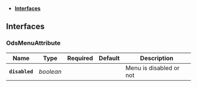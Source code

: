 * [**Interfaces**](#interfaces)

## Interfaces

### OdsMenuAttribute
|Name | Type | Required | Default | Description|
|---|---|:---:|---|---|
|**`disabled`** | _boolean_ |  |  | Menu is disabled or not|